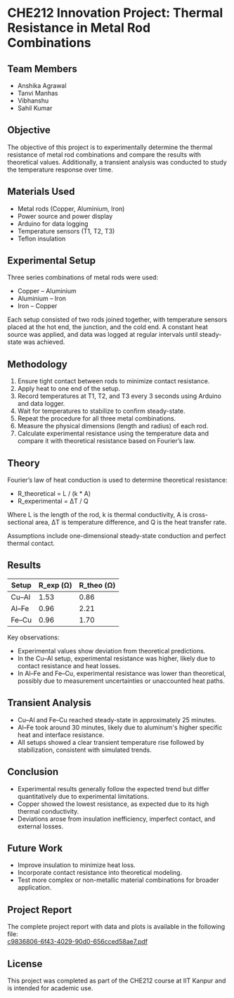 # CHE212 Innovation Project: Thermal Resistance in Metal Rod Combinations

## Team Members
- Anshika Agrawal  
- Tanvi Manhas  
- Vibhanshu  
- Sahil Kumar  

## Objective
The objective of this project is to experimentally determine the thermal resistance of metal rod combinations and compare the results with theoretical values. Additionally, a transient analysis was conducted to study the temperature response over time.

## Materials Used
- Metal rods (Copper, Aluminium, Iron)  
- Power source and power display  
- Arduino for data logging  
- Temperature sensors (T1, T2, T3)  
- Teflon insulation

## Experimental Setup
Three series combinations of metal rods were used:
- Copper – Aluminium  
- Aluminium – Iron  
- Iron – Copper  

Each setup consisted of two rods joined together, with temperature sensors placed at the hot end, the junction, and the cold end. A constant heat source was applied, and data was logged at regular intervals until steady-state was achieved.

## Methodology
1. Ensure tight contact between rods to minimize contact resistance.
2. Apply heat to one end of the setup.
3. Record temperatures at T1, T2, and T3 every 3 seconds using Arduino and data logger.
4. Wait for temperatures to stabilize to confirm steady-state.
5. Repeat the procedure for all three metal combinations.
6. Measure the physical dimensions (length and radius) of each rod.
7. Calculate experimental resistance using the temperature data and compare it with theoretical resistance based on Fourier’s law.

## Theory
Fourier’s law of heat conduction is used to determine theoretical resistance:

- R_theoretical = L / (k * A)  
- R_experimental = ΔT / Q  

Where L is the length of the rod, k is thermal conductivity, A is cross-sectional area, ΔT is temperature difference, and Q is the heat transfer rate.

Assumptions include one-dimensional steady-state conduction and perfect thermal contact.

## Results

| Setup   | R_exp (Ω) | R_theo (Ω) |
|---------|-----------|------------|
| Cu–Al   | 1.53      | 0.86       |
| Al–Fe   | 0.96      | 2.21       |
| Fe–Cu   | 0.96      | 1.70       |

Key observations:
- Experimental values show deviation from theoretical predictions.
- In the Cu–Al setup, experimental resistance was higher, likely due to contact resistance and heat losses.
- In Al–Fe and Fe–Cu, experimental resistance was lower than theoretical, possibly due to measurement uncertainties or unaccounted heat paths.

## Transient Analysis
- Cu–Al and Fe–Cu reached steady-state in approximately 25 minutes.
- Al–Fe took around 30 minutes, likely due to aluminum's higher specific heat and interface resistance.
- All setups showed a clear transient temperature rise followed by stabilization, consistent with simulated trends.

## Conclusion
- Experimental results generally follow the expected trend but differ quantitatively due to experimental limitations.
- Copper showed the lowest resistance, as expected due to its high thermal conductivity.
- Deviations arose from insulation inefficiency, imperfect contact, and external losses.

## Future Work
- Improve insulation to minimize heat loss.
- Incorporate contact resistance into theoretical modeling.
- Test more complex or non-metallic material combinations for broader application.

## Project Report
The complete project report with data and plots is available in the following file:  
[c9836806-6f43-4029-90d0-656cced58ae7.pdf](./c9836806-6f43-4029-90d0-656cced58ae7.pdf)

## License
This project was completed as part of the CHE212 course at IIT Kanpur and is intended for academic use.
